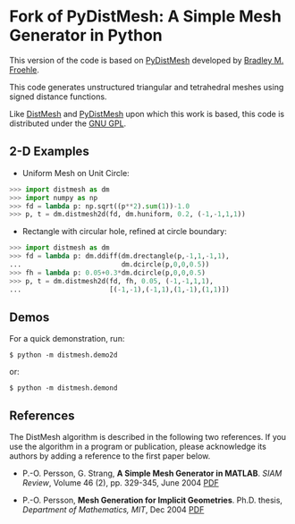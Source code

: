 # Fork of PyDistMesh: A Simple Mesh Generator in Python

This version of the code is based on
[PyDistMesh](https://github.com/bfroehle/pydistmesh) developed by [Bradley M.
Froehle](https://github.com/bfroehle).

This code generates unstructured triangular and tetrahedral meshes using signed
distance functions.

Like [DistMesh](http://persson.berkeley.edu/distmesh/) and
[PyDistMesh](https://github.com/bfroehle/pydistmesh) upon which this work is
based, this code is distributed under the [GNU GPL](../master/LICENSE).


## 2-D Examples

- Uniform Mesh on Unit Circle:
```python
>>> import distmesh as dm
>>> import numpy as np
>>> fd = lambda p: np.sqrt((p**2).sum(1))-1.0
>>> p, t = dm.distmesh2d(fd, dm.huniform, 0.2, (-1,-1,1,1))
```

- Rectangle with circular hole, refined at circle boundary:
```python
>>> import distmesh as dm
>>> fd = lambda p: dm.ddiff(dm.drectangle(p,-1,1,-1,1),
...                         dm.dcircle(p,0,0,0.5))
>>> fh = lambda p: 0.05+0.3*dm.dcircle(p,0,0,0.5)
>>> p, t = dm.distmesh2d(fd, fh, 0.05, (-1,-1,1,1),
...                      [(-1,-1),(-1,1),(1,-1),(1,1)])
```


## Demos

For a quick demonstration, run:
```
$ python -m distmesh.demo2d
```

or:
```
$ python -m distmesh.demond
```


## References

The DistMesh algorithm is described in the following two references.
If you use the algorithm in a program or publication, please
acknowledge its authors by adding a reference to the first paper
below.

- P.-O. Persson, G. Strang, **A Simple Mesh Generator in MATLAB**.
  *SIAM Review*, Volume 46 (2), pp. 329-345, June 2004 [PDF](http://persson.berkeley.edu/distmesh/persson04mesh.pdf)

- P.-O. Persson, **Mesh Generation for Implicit Geometries**.
  Ph.D. thesis, *Department of Mathematics, MIT*, Dec 2004 [PDF](http://persson.berkeley.edu/thesis/persson-thesis-color.pdf)
